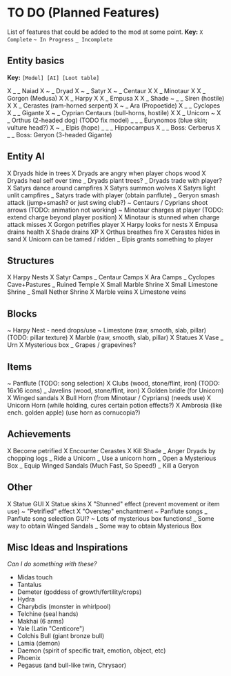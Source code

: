 # TO DO (Planned Features)

List of features that could be added to the mod at some point.
__Key:__
`X Complete` `~ In Progress` `_ Incomplete`

## Entity basics

__Key:__
`[Model] [AI] [Loot table]`

X _ _ Naiad
X ~ _ Dryad
X ~ _ Satyr
X ~ _ Centaur
X X _ Minotaur
X X _ Gorgon (Medusa)
X X _ Harpy
X X _ Empusa
X X _ Shade
~ _ _ Siren (hostile)
X X _ Cerastes (ram-horned serpent)
X ~ _ Ara (Propoetide)
X _ _ Cyclopes
X _ _ Gigante
X ~ _ Cyprian Centaurs (bull-horns, hostile)
X X _ Unicorn
~ X _ Orthus (2-headed dog) (TODO fix model)
_ _ _ Eurynomos (blue skin; vulture head?)
X ~ _ Elpis (hope)
_ _ _ Hippocampus
X _ _ Boss: Cerberus
X _ _ Boss: Geryon (3-headed Gigante)


## Entity AI

X Dryads hide in trees
X Dryads are angry when player chops wood
X Dryads heal self over time
_ Dryads plant trees?
_ Dryads trade with player?
X Satyrs dance around campfires
X Satyrs summon wolves
X Satyrs light unlit campfires
_ Satyrs trade with player (obtain panflute)
_ Geryon smash attack (jump+smash? or just swing club?)
~ Centaurs / Cyprians shoot arrows (TODO: animation not working)
~ Minotaur charges at player (TODO: extend charge beyond player position)
X Minotaur is stunned when charge attack misses
X Gorgon petrifies player
X Harpy looks for nests
X Empusa drains health
X Shade drains XP
X Orthus breathes fire
X Cerastes hides in sand
X Unicorn can be tamed / ridden
_ Elpis grants something to player

## Structures
X Harpy Nests
X Satyr Camps
_ Centaur Camps
X Ara Camps
_ Cyclopes Cave+Pastures
_ Ruined Temple
X Small Marble Shrine
X Small Limestone Shrine
_ Small Nether Shrine
X Marble veins
X Limestone veins

## Blocks

~ Harpy Nest - need drops/use
~ Limestone (raw, smooth, slab, pillar) (TODO: pillar texture)
X Marble (raw, smooth, slab, pillar)
X Statues
X Vase
_ Urn
X Mysterious box
_ Grapes / grapevines?

## Items

~ Panflute (TODO: song selection)
X Clubs (wood, stone/flint, iron) (TODO: 16x16 icons)
_ Javelins (wood, stone/flint, iron)
X Golden bridle (for Unicorn)
X Winged sandals
X Bull Horn (from Minotaur / Cyprians) (needs use)
X Unicorn Horn (while holding, cures certain potion effects?)
X Ambrosia (like ench. golden apple) (use horn as cornucopia?)

## Achievements

X Become petrified
X Encounter Cerastes
X Kill Shade
_ Anger Dryads by chopping logs
_ Ride a Unicorn
_ Use a unicorn horn
_ Open a Mysterious Box
_ Equip Winged Sandals (Much Fast, So Speed!)
_ Kill a Geryon

## Other

X Statue GUI
X Statue skins
X "Stunned" effect (prevent movement or item use)
~ "Petrified" effect
X "Overstep" enchantment
~ Panflute songs
_ Panflute song selection GUI?
~ Lots of mysterious box functions!
_ Some way to obtain Winged Sandals
_ Some way to obtain Mysterious Box

## Misc Ideas and Inspirations

_Can I do something with these?_

- Midas touch
- Tantalus
- Demeter (goddess of growth/fertility/crops)
- Hydra
- Charybdis (monster in whirlpool)
- Telchine (seal hands)
- Makhai (6 arms)
- Yale (Latin "Centicore")
- Colchis Bull (giant bronze bull)
- Lamia (demon)
- Daemon (spirit of specific trait, emotion, object, etc)
- Phoenix
- Pegasus (and bull-like twin, Chrysaor)
